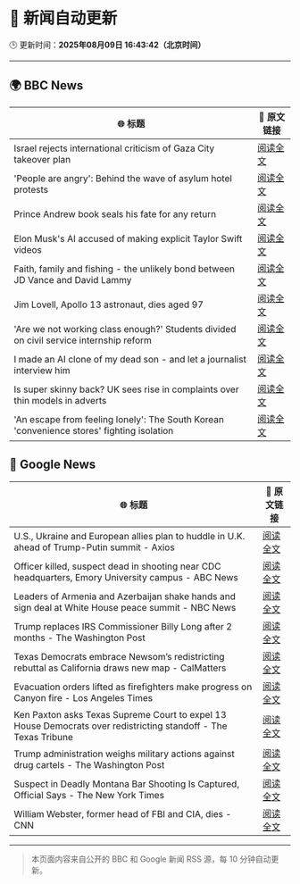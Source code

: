 # 🧠 新闻自动更新

🕒 更新时间：**2025年08月09日 16:43:42（北京时间）**

---

## 🌍 BBC News

| 🌐 标题 | 🔗 原文链接 |
|--------|-------------|
| Israel rejects international criticism of Gaza City takeover plan | [阅读全文](https://www.bbc.com/news/articles/c207p49wrypo?at_medium=RSS&at_campaign=rss) |
| 'People are angry': Behind the wave of asylum hotel protests | [阅读全文](https://www.bbc.com/news/articles/c4gerg74y71o?at_medium=RSS&at_campaign=rss) |
| Prince Andrew book seals his fate for any return | [阅读全文](https://www.bbc.com/news/articles/c24z1l090dqo?at_medium=RSS&at_campaign=rss) |
| Elon Musk's AI accused of making explicit Taylor Swift videos | [阅读全文](https://www.bbc.com/news/articles/cwye62e1ndjo?at_medium=RSS&at_campaign=rss) |
| Faith, family and fishing - the unlikely bond between JD Vance and David Lammy | [阅读全文](https://www.bbc.com/news/articles/czr68vde7nvo?at_medium=RSS&at_campaign=rss) |
| Jim Lovell, Apollo 13 astronaut, dies aged 97 | [阅读全文](https://www.bbc.com/news/articles/cl7y8zq5xpno?at_medium=RSS&at_campaign=rss) |
| 'Are we not working class enough?' Students divided on civil service internship reform | [阅读全文](https://www.bbc.com/news/articles/cm213gd5gjpo?at_medium=RSS&at_campaign=rss) |
| I made an AI clone of my dead son - and let a journalist interview him | [阅读全文](https://www.bbc.com/news/videos/cly628xx6e9o?at_medium=RSS&at_campaign=rss) |
| Is super skinny back? UK sees rise in complaints over thin models in adverts | [阅读全文](https://www.bbc.com/news/articles/c4gm9rygdymo?at_medium=RSS&at_campaign=rss) |
| 'An escape from feeling lonely': The South Korean 'convenience stores' fighting isolation | [阅读全文](https://www.bbc.com/news/articles/cgkrge6e0z4o?at_medium=RSS&at_campaign=rss) |

## 📰 Google News

| 🌐 标题 | 🔗 原文链接 |
|--------|-------------|
| U.S., Ukraine and European allies plan to huddle in U.K. ahead of Trump-Putin summit - Axios | [阅读全文](https://news.google.com/rss/articles/CBMib0FVX3lxTE5kUy04ZS0wMkstTldXT3hHUnlITHhXYmVWaDR6WUpJUkJmLWpMakJDaGtFSzFKMWM0RldfZU91Z0hTb0lfa0g5SXFsakdfdlNsT0xKek43SkpqY2VnekxvY21DbkUyRGhaMEJJLTJPbw?oc=5) |
| Officer killed, suspect dead in shooting near CDC headquarters, Emory University campus - ABC News | [阅读全文](https://news.google.com/rss/articles/CBMiowFBVV95cUxQWlVaVy1hTk5qekdTNXdKRHNGS3NSMjlpbm9EZ3JBc3ZkeS1xVTM4OVZwMHFoRnJGdkcyN041QXhNSHkzOUlfNHNBSU9xOUthNHhUUjByak9jSGZJaFN4c1g3ZTBlWC1iaE9zZ2o5UkJIMXlpRm1pVFUybDY2WVpFUUpKNWszTXhCMTBIMHpadk1TZVpzSFRETU1sMzZFSmRrZUs00gGoAUFVX3lxTE56bEJiY1l4Z2s3SG9EMl9iaXlKREFfSUJqZzFuLVpuWi1GY3RNVWNkTmNMQk1iLWdNZzJMRnJZT1NhWTBwbUlkTjctdGlnSmNpQm1vTWhGZFdHcV9GMjJwaExBWVB4SWxlTUl0T1N2UGRmSFIwVmhQZWtvbzJTMXQyUmxBdkxBajl1RUlTNTI1NDRCS1FRTGVPMHh3YXlyOXQ2ZTZud2w4cQ?oc=5) |
| Leaders of Armenia and Azerbaijan shake hands and sign deal at White House peace summit - NBC News | [阅读全文](https://news.google.com/rss/articles/CBMimgFBVV95cUxPRlp5TEV0VG5SbTdLcXBQa3R4M2x2SkRCVThfWEI1T2o5b2hxWF9adDBUZ0ZYVUxfck5qM2xSd3RQa19YV2R4UEFiZ0w3UDZfQ3FVSHdxV2NLYTZtc1Y1NUZ0NWpvN3dfSEdubXFtQXdlQWI2UjFsVW5PVHIxSVpZVnBKaGlKNHZwT3hUNkJrRktPOHc2WXdxV2J30gFWQVVfeXFMTlgxZk42aHpoaUZWSFR2ZXc1cTNWaGpuLVJ3UEJsQ1ltcFcxVzU5Uzd3dmdYRjVzWG5RZHg1eXhNRlBMeHNjSlpPQ3BFd2tDTURRRXdxeWc?oc=5) |
| Trump replaces IRS Commissioner Billy Long after 2 months - The Washington Post | [阅读全文](https://news.google.com/rss/articles/CBMikAFBVV95cUxQQUxfeERUNWFZWWVjWWJMeldLUS0xR0tVNXRXYk9STkdaSVFzSWxuZXRyOTVSc29WZ0VjT0prc3NmdzlFWEk3RWJfYnNJaElKOGpaVm9qYWoxWTFKVHNvUmd4Y3E4Rzd4cjZuRGZ4WEJtcTA1OXJObkNydWw3VnROTkZfV0FBcXlzelU5N0R2RnY?oc=5) |
| Texas Democrats embrace Newsom’s redistricting rebuttal as California draws new map - CalMatters | [阅读全文](https://news.google.com/rss/articles/CBMigwFBVV95cUxONXFNV0tSVlJJSHhERy0yUUtyS0FGdW1DR0NzbzVSNTAzb2V0aTNJeWEwU0Z4eC1ZSmx5bldwd2JxeHhCMGJiTlhPdHNPZTNYTmRSekhBSjFGMEVlakh1LTUyczVCd1BJMk9SZGFPcUVSX3p0RUxfaVFoZi1tU2FmcHRYUQ?oc=5) |
| Evacuation orders lifted as firefighters make progress on Canyon fire - Los Angeles Times | [阅读全文](https://news.google.com/rss/articles/CBMieEFVX3lxTE1FRWtQMG90UTlVcDJGQWp5Z1o3Zm9TM3FsaUlqUWZhamg4M1ZkYlFpQW5iTXFvYUhaTUQwMmdZUXNwUks0UERPaHctcEI0TEVtTlVZV3VZWmNJUFNJY1V4bkV2M2dCa0lWbXNfX3hyc3AyUE9uQkFIMg?oc=5) |
| Ken Paxton asks Texas Supreme Court to expel 13 House Democrats over redistricting standoff - The Texas Tribune | [阅读全文](https://news.google.com/rss/articles/CBMipgFBVV95cUxOemctV1k2Q0NiUWoyY1pUVGxZMGlmZVFfY19uQk1PbE4teHcyOWlwSXlJQXh1RFRYbmdWN2ZvNjlINkh6c1BqdWV6WFpvS3dEOEFzNGdFQjRxUnBuY01heVM1eDdMWFREbVozU25TXzFKODM3TU5JVjY0dTdRREhuR2MzSFFwbGNrLUVxQm1KS1NmWngxVmJyeG85NkZfak8wSTZIdXFR?oc=5) |
| Trump administration weighs military actions against drug cartels - The Washington Post | [阅读全文](https://news.google.com/rss/articles/CBMimwFBVV95cUxOQmF0WFY4eDJBSTFGN0s4T0JOajVoVlpjcE1zd0E3U2hpWXV4OWNibGxPN1R6TzhqWmZDa3hCRVdFQklEVzNJYUpfM3BWQkctbEdfSV80endrTnl6NG1XYkJ3MmNvc3FTaXJqS3VLSmtBa1ZUeHdSam5KbFBLSkpFaTRuQjlHOVVRcWhmTzNJNEs2VEViZXlaaDFNMA?oc=5) |
| Suspect in Deadly Montana Bar Shooting Is Captured, Official Says - The New York Times | [阅读全文](https://news.google.com/rss/articles/CBMijAFBVV95cUxOdWlLTEdjcTVkYkRuZ25iOXUzdmluVDJxV2cxZko3TjVDWVlXd3c5VklRdTU4Sk9JQUNSWmdoVnBDUDVOM25tZHpXQ2JLODBLRHFyRlBvcmNTU2R5XzR2a2pHaGdzdW43aThyM3hDNElyd0J1REl0S1RESS1IWHRGQUpqVHhkWjRETEd4MA?oc=5) |
| William Webster, former head of FBI and CIA, dies - CNN | [阅读全文](https://news.google.com/rss/articles/CBMikAFBVV95cUxQSUZTMkoyNXZWNTF0NUI2aE1OX0txUkZpY0NFWTlDSUN3aXYzZzRvSHFNVmtlVFRTaDZnWGdGV1VtcGdoTW8xWWRYZXh6bEVSNzAycW9MM0lrTHk1akVOQnZ2ZVFVUG9yZWh1UFV1eDBzeXZrRVRaTlBxaFRoT0ZJS0pLSHlKOWVZQ2Nzbzl4WE7SAZYBQVVfeXFMT2hOTEl3TElicDJOR0ppaHdiVTRBSlBCQ3NUUHpkdGt5dXdiekRDQnBXTmotM0ZmT0FjRTZIeEhjb3BHb29pTlBsLXRnczhVME9PRGMyUVBTRmw5empUNE9pUnpDQ000VGMyRDJDX0N4SmJTX1BLT2pWQUE5U2hfOFFsV0pCeE1sTEZsYkJrNDFsblNMWnBR?oc=5) |

---
> 本页面内容来自公开的 BBC 和 Google 新闻 RSS 源，每 10 分钟自动更新。